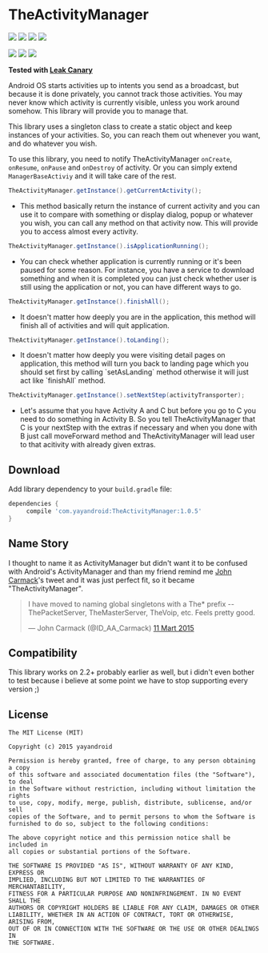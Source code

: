 TheActivityManager
==================

<a href="http://developer.android.com/index.html" target="_blank"><img src="https://img.shields.io/badge/platform-android-green.svg"/></a> <a href="https://android-arsenal.com/api?level=8" target="_blank"><img src="https://img.shields.io/badge/API-8%2B-green.svg?style=flat"/></a> <a href="http://opensource.org/licenses/MIT" target="_blank"><img src="https://img.shields.io/badge/License-MIT-blue.svg?style=flat"/></a> <a href="http://search.maven.org/#search%7Cga%7C1%7CTheActivityManager" target="_blank"><img src="https://img.shields.io/maven-central/v/com.yayandroid/TheActivityManager.svg"/></a>

<a href="http://www.methodscount.com/?lib=com.yayandroid%3ATheActivityManager%3A1.0.5" target="_blank"><img src="https://img.shields.io/badge/Methods count-74-e91e63.svg"></img></a> <a href="http://www.methodscount.com/?lib=com.yayandroid%3ATheActivityManager%3A1.0.5" target="_blank"><img src="https://img.shields.io/badge/Size-19 KB-e91e63.svg"></img></a> <a href="http://android-arsenal.com/details/1/3150" target="_blank"><img src="https://img.shields.io/badge/Android%20Arsenal-TheActivityManager-brightgreen.svg?style=flat"/></a>

<b> Tested with [Leak Canary][1] </b>

Android OS starts activities up to intents you send as a broadcast, but because it is done privately, you cannot track those activities. You may never know which activity is currently visible, unless you work around somehow. This library will provide you to manage that.

This library uses a singleton class to create a static object and keep instances of your activities. So, you can reach them out whenever you want, and do whatever you wish. 

To use this library, you need to notify TheActivityManager `onCreate`, `onResume`, `onPause` and `onDestroy` of activity. Or you can simply extend `ManagerBaseActiviy` and it will take care of the rest. 

```java 
TheActivityManager.getInstance().getCurrentActivity(); 
```
<ul><li>
This method basically return the instance of current activity and you can use it to compare with something or display dialog, popup or whatever you wish, you can call any method on that activity now. This will provide you to access almost every activity.
</li></ul>

```java  
TheActivityManager.getInstance().isApplicationRunning();  
```
<ul><li>
You can check whether application is currently running or it's been paused for some reason. For instance, you have a service to download something and when it is completed you can just check whether user is still using the application or not, you can have different ways to go.
</li></ul>

```java 
TheActivityManager.getInstance().finishAll();  
```
<ul><li>
It doesn't matter how deeply you are in the application, this method will finish all of activities and will quit application.
</li></ul>

```java 
TheActivityManager.getInstance().toLanding();  
```
<ul><li>
It doesn't matter how deeply you were visiting detail pages on application, this method will turn you back to landing page which you should set first by calling `setAsLanding` method otherwise it will just act like `finishAll` method.
</li></ul>

```java 
TheActivityManager.getInstance().setNextStep(activityTransporter);  
```
<ul><li>
Let's assume that you have Activity A and C but before you go to C you need to do something in Activity B. So you tell TheActivityManager that C is your nextStep with the extras if necessary and when you done with B just call moveForward method and TheActivityManager will lead user to that acitivity with already given extras. 
</li></ul>

## Download
Add library dependency to your `build.gradle` file:

```groovy
dependencies {    
     compile 'com.yayandroid:TheActivityManager:1.0.5'
}
```

Name Story
----------

I thought to name it as ActivityManager but didn't want it to be confused with Android's ActivityManager and than my friend remind me [John Carmack][2]'s tweet and it was just perfect fit, so it became "TheActivityManager".

<blockquote class="twitter-tweet" lang="tr"><p>I have moved to naming global singletons with a The* prefix -- ThePacketServer, TheMasterServer, TheVoip, etc. Feels pretty good.</p>&mdash; John Carmack (@ID_AA_Carmack) <a href="https://twitter.com/ID_AA_Carmack/status/575788622554628096">11 Mart 2015</a></blockquote>
<script async src="//platform.twitter.com/widgets.js" charset="utf-8"></script>

Compatibility
-------------

This library works on 2.2+ probably earlier as well, but i didn't even bother to test because i believe at some point we have to stop supporting every version ;)


## License

```
The MIT License (MIT)

Copyright (c) 2015 yayandroid

Permission is hereby granted, free of charge, to any person obtaining a copy
of this software and associated documentation files (the "Software"), to deal
in the Software without restriction, including without limitation the rights
to use, copy, modify, merge, publish, distribute, sublicense, and/or sell
copies of the Software, and to permit persons to whom the Software is
furnished to do so, subject to the following conditions:

The above copyright notice and this permission notice shall be included in
all copies or substantial portions of the Software.

THE SOFTWARE IS PROVIDED "AS IS", WITHOUT WARRANTY OF ANY KIND, EXPRESS OR
IMPLIED, INCLUDING BUT NOT LIMITED TO THE WARRANTIES OF MERCHANTABILITY,
FITNESS FOR A PARTICULAR PURPOSE AND NONINFRINGEMENT. IN NO EVENT SHALL THE
AUTHORS OR COPYRIGHT HOLDERS BE LIABLE FOR ANY CLAIM, DAMAGES OR OTHER
LIABILITY, WHETHER IN AN ACTION OF CONTRACT, TORT OR OTHERWISE, ARISING FROM,
OUT OF OR IN CONNECTION WITH THE SOFTWARE OR THE USE OR OTHER DEALINGS IN
THE SOFTWARE.
```

[1]: https://github.com/square/leakcanary
[2]: https://twitter.com/ID_AA_Carmack
